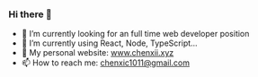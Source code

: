 ### Hi there 👋

- 🔭 I’m currently looking for an full time web developer position
- 🌱 I’m currently using React, Node, TypeScript...
- 🤔 My personal website: www.chenxii.xyz
- 📫 How to reach me: chenxic1011@gmail.com
